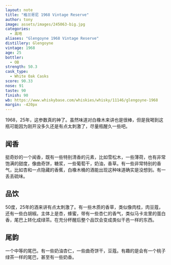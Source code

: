 ```yaml
---
layout: note
title: "格兰哥尼 1968 Vintage Reserve"
author: tony
image: assets/images/245063-big.jpg
categories:
  - 高地
aliases: "Glengoyne 1968 Vintage Reserve"
distillery: Glengoyne
vintage: 1968
age: 25
bottler:
  - OB
strength: 50.3
cask_type:
  - White Oak Casks
score: 90.33
nose: 91
taste: 90
finish: 90
wb: https://www.whiskybase.com/whiskies/whisky/11146/glengoyne-1968
margin: -420px
---
```

1968，25年，这参数真的神了。虽然味道对白橡木来讲也是很棒，但是我喝到这瓶可能因为刚开没多久还是有点太刺激了，尽量瓶醒久一些吧。

## 闻香
挺奇妙的一个闻香，既有一些特别清香的元素，比如雪松木，一些薄荷，也有非常饱满的甜度，像曲奇饼，糖浆，一些葡萄干，奶油，香草。有一些非常特别的香气，比如杏和一点隐藏的香蕉，白橡木桶的酒能出现这种味道确实是没想到。有一丢丢硫味。

## 品饮
50度，25年的酒来讲有点太刺激了。有一些木质的香草，类似像肉桂，肉豆蔻，还有一些白胡椒。主体上是杏，蜂蜜，带有一些杏仁的香气，类似马卡龙里的蛋白香，尾巴上转化成绿茶。在充分杯醒后整个品饮会变成类似干邑一样的东西。

## 尾韵
一个中等的尾巴。有一些奶油杏仁，一些曲奇饼干，豆蔻。有趣的是会有一个桃子绿茶一样的尾巴，甚至有一些奶香。
